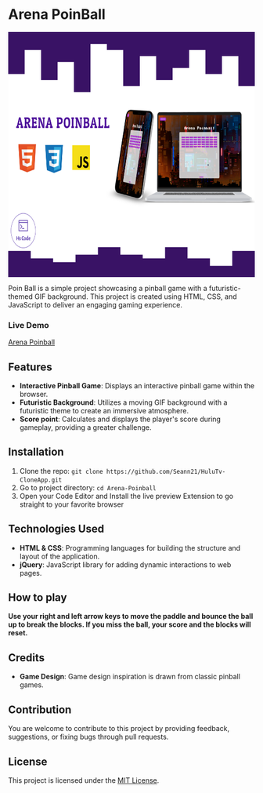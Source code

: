 # Arena PoinBall

<img src="img/Arena Poinball.png" alt="hulutv" width="600" height="500" align="center" />


Poin Ball is a simple project showcasing a pinball game with a futuristic-themed GIF background. This project is created using HTML, CSS, and JavaScript to deliver an engaging gaming experience.



### Live Demo
[Arena Poinball](https://hulu-tv-clone-app.vercel.app/)

## Features
- **Interactive Pinball Game**: Displays an interactive pinball game within the browser.
- **Futuristic Background**:  Utilizes a moving GIF background with a futuristic theme to create an immersive atmosphere.
- **Score point**: Calculates and displays the player's score during gameplay, providing a greater challenge.

## Installation
1. Clone the repo: `git clone https://github.com/Seann21/HuluTv-CloneApp.git`
2. Go to project directory: `cd Arena-Poinball`
3. Open your Code Editor and Install the live preview Extension to go straight to your favorite browser

## Technologies Used
- **HTML & CSS**: Programming languages for building the structure and layout of the application.
- **jQuery**: JavaScript library for adding dynamic interactions to web pages.

## How to play
  **Use your right and left arrow keys to move the paddle and bounce the ball up to break the blocks.
    If you miss the ball, your score and the blocks will reset.**

## Credits
- **Game Design**: Game design inspiration is drawn from classic pinball games.

## Contribution
You are welcome to contribute to this project by providing feedback, suggestions, or fixing bugs through pull requests.

## License
This project is licensed under the [MIT License](LICENSE).

